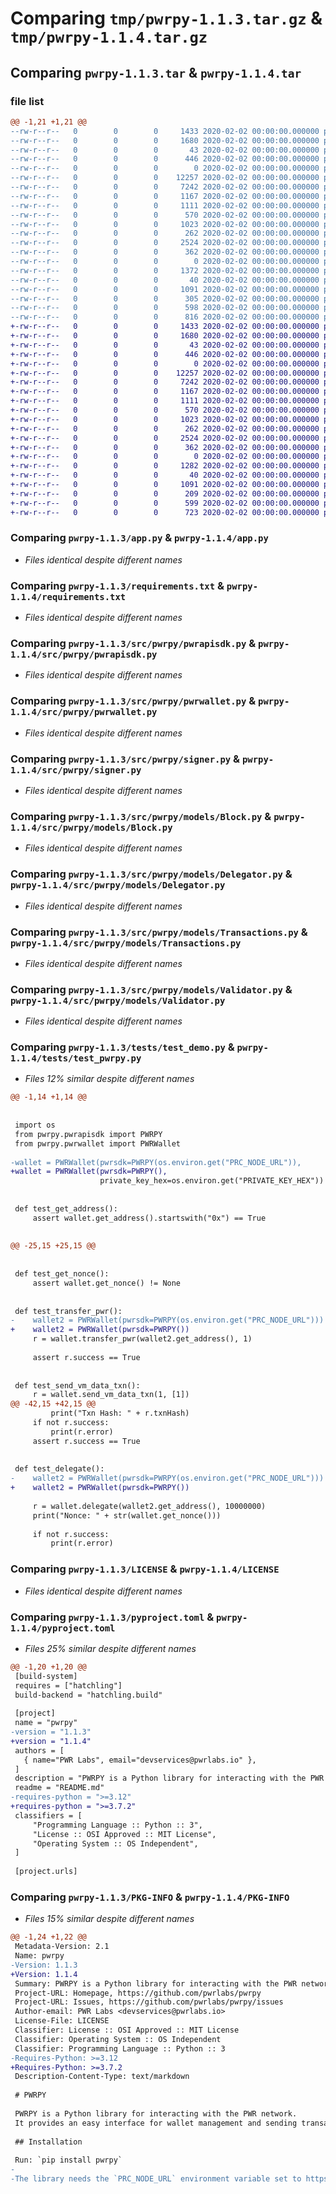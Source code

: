 # Comparing `tmp/pwrpy-1.1.3.tar.gz` & `tmp/pwrpy-1.1.4.tar.gz`

## Comparing `pwrpy-1.1.3.tar` & `pwrpy-1.1.4.tar`

### file list

```diff
@@ -1,21 +1,21 @@
--rw-r--r--   0        0        0     1433 2020-02-02 00:00:00.000000 pwrpy-1.1.3/app.py
--rw-r--r--   0        0        0     1680 2020-02-02 00:00:00.000000 pwrpy-1.1.3/requirements.txt
--rw-r--r--   0        0        0       43 2020-02-02 00:00:00.000000 pwrpy-1.1.3/scripts.txt
--rw-r--r--   0        0        0      446 2020-02-02 00:00:00.000000 pwrpy-1.1.3/.vscode/launch.json
--rw-r--r--   0        0        0        0 2020-02-02 00:00:00.000000 pwrpy-1.1.3/src/pwrpy/__init__.py
--rw-r--r--   0        0        0    12257 2020-02-02 00:00:00.000000 pwrpy-1.1.3/src/pwrpy/pwrapisdk.py
--rw-r--r--   0        0        0     7242 2020-02-02 00:00:00.000000 pwrpy-1.1.3/src/pwrpy/pwrwallet.py
--rw-r--r--   0        0        0     1167 2020-02-02 00:00:00.000000 pwrpy-1.1.3/src/pwrpy/signer.py
--rw-r--r--   0        0        0     1111 2020-02-02 00:00:00.000000 pwrpy-1.1.3/src/pwrpy/models/Block.py
--rw-r--r--   0        0        0      570 2020-02-02 00:00:00.000000 pwrpy-1.1.3/src/pwrpy/models/Delegator.py
--rw-r--r--   0        0        0     1023 2020-02-02 00:00:00.000000 pwrpy-1.1.3/src/pwrpy/models/Transactions.py
--rw-r--r--   0        0        0      262 2020-02-02 00:00:00.000000 pwrpy-1.1.3/src/pwrpy/models/TransferTxn.py
--rw-r--r--   0        0        0     2524 2020-02-02 00:00:00.000000 pwrpy-1.1.3/src/pwrpy/models/Validator.py
--rw-r--r--   0        0        0      362 2020-02-02 00:00:00.000000 pwrpy-1.1.3/src/pwrpy/models/VmDataTxn.py
--rw-r--r--   0        0        0        0 2020-02-02 00:00:00.000000 pwrpy-1.1.3/src/pwrpy/models/__init__.py
--rw-r--r--   0        0        0     1372 2020-02-02 00:00:00.000000 pwrpy-1.1.3/tests/test_demo.py
--rw-r--r--   0        0        0       40 2020-02-02 00:00:00.000000 pwrpy-1.1.3/.gitignore
--rw-r--r--   0        0        0     1091 2020-02-02 00:00:00.000000 pwrpy-1.1.3/LICENSE
--rw-r--r--   0        0        0      305 2020-02-02 00:00:00.000000 pwrpy-1.1.3/README.md
--rw-r--r--   0        0        0      598 2020-02-02 00:00:00.000000 pwrpy-1.1.3/pyproject.toml
--rw-r--r--   0        0        0      816 2020-02-02 00:00:00.000000 pwrpy-1.1.3/PKG-INFO
+-rw-r--r--   0        0        0     1433 2020-02-02 00:00:00.000000 pwrpy-1.1.4/app.py
+-rw-r--r--   0        0        0     1680 2020-02-02 00:00:00.000000 pwrpy-1.1.4/requirements.txt
+-rw-r--r--   0        0        0       43 2020-02-02 00:00:00.000000 pwrpy-1.1.4/scripts.txt
+-rw-r--r--   0        0        0      446 2020-02-02 00:00:00.000000 pwrpy-1.1.4/.vscode/launch.json
+-rw-r--r--   0        0        0        0 2020-02-02 00:00:00.000000 pwrpy-1.1.4/src/pwrpy/__init__.py
+-rw-r--r--   0        0        0    12257 2020-02-02 00:00:00.000000 pwrpy-1.1.4/src/pwrpy/pwrapisdk.py
+-rw-r--r--   0        0        0     7242 2020-02-02 00:00:00.000000 pwrpy-1.1.4/src/pwrpy/pwrwallet.py
+-rw-r--r--   0        0        0     1167 2020-02-02 00:00:00.000000 pwrpy-1.1.4/src/pwrpy/signer.py
+-rw-r--r--   0        0        0     1111 2020-02-02 00:00:00.000000 pwrpy-1.1.4/src/pwrpy/models/Block.py
+-rw-r--r--   0        0        0      570 2020-02-02 00:00:00.000000 pwrpy-1.1.4/src/pwrpy/models/Delegator.py
+-rw-r--r--   0        0        0     1023 2020-02-02 00:00:00.000000 pwrpy-1.1.4/src/pwrpy/models/Transactions.py
+-rw-r--r--   0        0        0      262 2020-02-02 00:00:00.000000 pwrpy-1.1.4/src/pwrpy/models/TransferTxn.py
+-rw-r--r--   0        0        0     2524 2020-02-02 00:00:00.000000 pwrpy-1.1.4/src/pwrpy/models/Validator.py
+-rw-r--r--   0        0        0      362 2020-02-02 00:00:00.000000 pwrpy-1.1.4/src/pwrpy/models/VmDataTxn.py
+-rw-r--r--   0        0        0        0 2020-02-02 00:00:00.000000 pwrpy-1.1.4/src/pwrpy/models/__init__.py
+-rw-r--r--   0        0        0     1282 2020-02-02 00:00:00.000000 pwrpy-1.1.4/tests/test_pwrpy.py
+-rw-r--r--   0        0        0       40 2020-02-02 00:00:00.000000 pwrpy-1.1.4/.gitignore
+-rw-r--r--   0        0        0     1091 2020-02-02 00:00:00.000000 pwrpy-1.1.4/LICENSE
+-rw-r--r--   0        0        0      209 2020-02-02 00:00:00.000000 pwrpy-1.1.4/README.md
+-rw-r--r--   0        0        0      599 2020-02-02 00:00:00.000000 pwrpy-1.1.4/pyproject.toml
+-rw-r--r--   0        0        0      723 2020-02-02 00:00:00.000000 pwrpy-1.1.4/PKG-INFO
```

### Comparing `pwrpy-1.1.3/app.py` & `pwrpy-1.1.4/app.py`

 * *Files identical despite different names*

### Comparing `pwrpy-1.1.3/requirements.txt` & `pwrpy-1.1.4/requirements.txt`

 * *Files identical despite different names*

### Comparing `pwrpy-1.1.3/src/pwrpy/pwrapisdk.py` & `pwrpy-1.1.4/src/pwrpy/pwrapisdk.py`

 * *Files identical despite different names*

### Comparing `pwrpy-1.1.3/src/pwrpy/pwrwallet.py` & `pwrpy-1.1.4/src/pwrpy/pwrwallet.py`

 * *Files identical despite different names*

### Comparing `pwrpy-1.1.3/src/pwrpy/signer.py` & `pwrpy-1.1.4/src/pwrpy/signer.py`

 * *Files identical despite different names*

### Comparing `pwrpy-1.1.3/src/pwrpy/models/Block.py` & `pwrpy-1.1.4/src/pwrpy/models/Block.py`

 * *Files identical despite different names*

### Comparing `pwrpy-1.1.3/src/pwrpy/models/Delegator.py` & `pwrpy-1.1.4/src/pwrpy/models/Delegator.py`

 * *Files identical despite different names*

### Comparing `pwrpy-1.1.3/src/pwrpy/models/Transactions.py` & `pwrpy-1.1.4/src/pwrpy/models/Transactions.py`

 * *Files identical despite different names*

### Comparing `pwrpy-1.1.3/src/pwrpy/models/Validator.py` & `pwrpy-1.1.4/src/pwrpy/models/Validator.py`

 * *Files identical despite different names*

### Comparing `pwrpy-1.1.3/tests/test_demo.py` & `pwrpy-1.1.4/tests/test_pwrpy.py`

 * *Files 12% similar despite different names*

```diff
@@ -1,14 +1,14 @@
 
 
 import os
 from pwrpy.pwrapisdk import PWRPY
 from pwrpy.pwrwallet import PWRWallet
 
-wallet = PWRWallet(pwrsdk=PWRPY(os.environ.get("PRC_NODE_URL")),
+wallet = PWRWallet(pwrsdk=PWRPY(),
                    private_key_hex=os.environ.get("PRIVATE_KEY_HEX"))
 
 
 def test_get_address():
     assert wallet.get_address().startswith("0x") == True
 
 
@@ -25,15 +25,15 @@
 
 
 def test_get_nonce():
     assert wallet.get_nonce() != None
 
 
 def test_transfer_pwr():
-    wallet2 = PWRWallet(pwrsdk=PWRPY(os.environ.get("PRC_NODE_URL")))
+    wallet2 = PWRWallet(pwrsdk=PWRPY())
     r = wallet.transfer_pwr(wallet2.get_address(), 1)
 
     assert r.success == True
 
 
 def test_send_vm_data_txn():
     r = wallet.send_vm_data_txn(1, [1])
@@ -42,15 +42,15 @@
         print("Txn Hash: " + r.txnHash)
     if not r.success:
         print(r.error)
     assert r.success == True
 
 
 def test_delegate():
-    wallet2 = PWRWallet(pwrsdk=PWRPY(os.environ.get("PRC_NODE_URL")))
+    wallet2 = PWRWallet(pwrsdk=PWRPY())
 
     r = wallet.delegate(wallet2.get_address(), 10000000)
     print("Nonce: " + str(wallet.get_nonce()))
 
     if not r.success:
         print(r.error)
```

### Comparing `pwrpy-1.1.3/LICENSE` & `pwrpy-1.1.4/LICENSE`

 * *Files identical despite different names*

### Comparing `pwrpy-1.1.3/pyproject.toml` & `pwrpy-1.1.4/pyproject.toml`

 * *Files 25% similar despite different names*

```diff
@@ -1,20 +1,20 @@
 [build-system]
 requires = ["hatchling"]
 build-backend = "hatchling.build"
 
 [project]
 name = "pwrpy"
-version = "1.1.3"
+version = "1.1.4"
 authors = [
   { name="PWR Labs", email="devservices@pwrlabs.io" },
 ]
 description = "PWRPY is a Python library for interacting with the PWR network. "
 readme = "README.md"
-requires-python = ">=3.12"
+requires-python = ">=3.7.2"
 classifiers = [
     "Programming Language :: Python :: 3",
     "License :: OSI Approved :: MIT License",
     "Operating System :: OS Independent",
 ]
 
 [project.urls]
```

### Comparing `pwrpy-1.1.3/PKG-INFO` & `pwrpy-1.1.4/PKG-INFO`

 * *Files 15% similar despite different names*

```diff
@@ -1,24 +1,22 @@
 Metadata-Version: 2.1
 Name: pwrpy
-Version: 1.1.3
+Version: 1.1.4
 Summary: PWRPY is a Python library for interacting with the PWR network. 
 Project-URL: Homepage, https://github.com/pwrlabs/pwrpy
 Project-URL: Issues, https://github.com/pwrlabs/pwrpy/issues
 Author-email: PWR Labs <devservices@pwrlabs.io>
 License-File: LICENSE
 Classifier: License :: OSI Approved :: MIT License
 Classifier: Operating System :: OS Independent
 Classifier: Programming Language :: Python :: 3
-Requires-Python: >=3.12
+Requires-Python: >=3.7.2
 Description-Content-Type: text/markdown
 
 # PWRPY
 
 PWRPY is a Python library for interacting with the PWR network.
 It provides an easy interface for wallet management and sending transactions on PWR.
 
 ## Installation
 
 Run: `pip install pwrpy`
-
-The library needs the `PRC_NODE_URL` environment variable set to https://pwrrpc.pwrlabs.io/.
```

